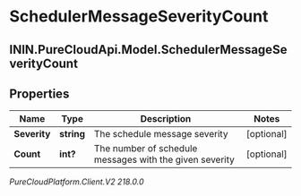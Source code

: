 # SchedulerMessageSeverityCount

## ININ.PureCloudApi.Model.SchedulerMessageSeverityCount

## Properties

|Name | Type | Description | Notes|
|------------ | ------------- | ------------- | -------------|
| **Severity** | **string** | The schedule message severity | [optional] |
| **Count** | **int?** | The number of schedule messages with the given severity | [optional] |



_PureCloudPlatform.Client.V2 218.0.0_
